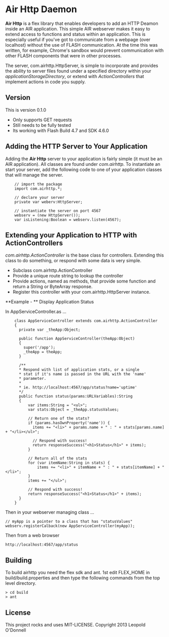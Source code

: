 Air Http Daemon
========

**Air Http** is a flex library that enables developers to add an HTTP Deamon inside an AIR application. This simple AIR webserver
makes it easy to extend access to functions and status within an application. This is especially useful if you've got to communicate
from a webpage (over localhost) without the use of FLASH communication. At the time this was written, for example, Chrome's sandbox
would prevent communication with other FLASH components that were in other processes.

The server, com.airhttp.HttpServer, is simple to incorporate and provides the ability to server files found under a specified
directory within your *applicationStorageDirectory*, or extend with *ActionControllers* that implement actions in code you
supply.

Version
-------

This is version 0.1.0

* Only supports GET requests
* Still needs to be fully tested
* Its working with Flash Build 4.7 and SDK 4.6.0

Adding the HTTP Server to Your Application
-----

Adding the **Air Http** server to your application is fairly simple (it must be an AIR application). All classes are found under
*com.airhttp*. To instantiate an start your server, add the following code to one of your application classes that will manage the
server.

```actionscript3
    // import the package
    import com.airhttp.*;
    
    // declare your server
    private var weberv:HttpServer;
    
    // instantiate the server on port 4567
    webserv = (new HttpServer());
    var isListening:Boolean = webserv.listen(4567);
```

Extending your Application to HTTP with ActionControllers
---------------------------------------------------------

*com.airhttp.ActionController* is the base class for controllers. Extending this class to do something, or
respond with some data is very simple.

* Subclass com.airhttp.ActionController
* Provide a unique route string to lookup the controller
* Provide actions, named as methods, that provide some function and return a String or ByteArray response.
* Register this controller with your com.airhttp.HttpServer instance.

**Example - ** Display Application Status

In AppServiceController.as ...

```actionscript3
    class AppServiceController extends com.airhttp.ActionController
    {
      private var _theApp:Object;
      
      public function AppServiceController(theApp:Object)
      {
        super('/app');
        _theApp = theApp;
      }
      
      /**
      * Respond with list of application stats, or a single
      * stat if it's name is passed in the URL with the 'name'
      * parameter.
      * 
      * ie. http://localhost:4567/app/status?name='uptime'
      */
      public function status(params:URLVariables):String
      {
          var items:String = "<ul>";
          var stats:Object = _theApp.statusValues;
          
          // Return one of the stats?
          if (params.hasOwnProperty('name')) {
            items += "<li>" + params.name + " : " + stats[params.name] + "</li></ul>";

            // Respond with success!
            return responseSuccess("<h1>Status</h1>" + items);
          }

          // Return all of the stats
          for (var itemName:String in stats) {
              items += "<li>" + itemName + " : " + stats[itemName] + "</li>";
          }
          items += "</ul>";
          
          // Respond with success!
          return responseSuccess("<h1>Status</h1>" + items);
      }
    }
```
    
Then in your webserver managing class ...

    // myApp is a pointer to a class that has "statusValues"
    webserv.registerCalback(new AppServiceController(myApp));
    
Then from a web browser

    http://localhost:4567/app/status
    
Building
--------

To build airhttp you need the flex sdk and ant. 1st edit FLEX_HOME in build/build.properties and then type the following commands from
the top level directory.

    > cd build
    > ant

License
-------

This project rocks and uses MIT-LICENSE. Copyright 2013 Leopold O'Donnell